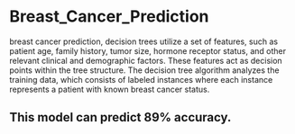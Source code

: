 # Breast_Cancer_Prediction
breast cancer prediction, decision trees utilize a set of features, such as patient age, family history, tumor size, hormone receptor status, and other relevant clinical and demographic factors. These features act as decision points within the tree structure. The decision tree algorithm analyzes the training data, which consists of labeled instances where each instance represents a patient with known breast cancer status.
## This model can predict 89% accuracy.
